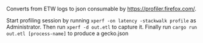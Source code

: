 Converts from ETW logs to json consumable by https://profiler.firefox.com/.

Start profiling session by running `xperf -on latency -stackwalk profile` as Administrator. Then run `xperf -d out.etl` to capture it.
Finally run `cargo run out.etl [process-name]` to produce a gecko.json